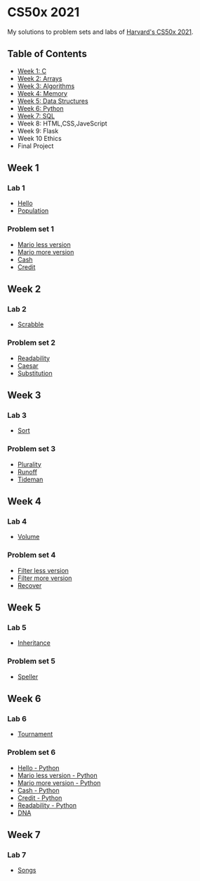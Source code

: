 # CS50x 2021

My solutions to problem sets and labs of [Harvard's CS50x 2021](https://cs50.harvard.edu/x/2021/).

## Table of Contents

- [Week 1: C](#week-1)
- [Week 2: Arrays](#week-2)
- [Week 3: Algorithms](#week-3)
- [Week 4: Memory](#week-4)
- [Week 5: Data Structures](#week-5)
- [Week 6: Python](#week-6)
- [Week 7: SQL](#week-7)
- Week 8: HTML,CSS,JaveScript
- Week 9: Flask
- Week 10 Ethics
- Final Project


## Week 1

### Lab 1

* [Hello](week1/lab1/hello/hello.c)
* [Population](week1/lab1/population/population.c)

### Problem set 1

* [Mario less version](week1/pset1/mario/less/mario.c)
* [Mario more version](week1/pset1/mario/more/mario.c)
* [Cash](week1/pset1/cash/cash.c)
* [Credit](week1/pset1/credit/credit.c)


## Week 2

### Lab 2

* [Scrabble](week2/lab2/scrabble/scrabble.c)

### Problem set 2

* [Readability](week2/pset2/readability/readability.c)
* [Caesar](week2/pset2/caesar/caesar.c)
* [Substitution](week2/pset2/substitution/substitution.c)

## Week 3

### Lab 3

* [Sort](week3/lab3/sort/answers.txt)

### Problem set 3

* [Plurality](week3/pset3/plurality/plurality.c)
* [Runoff](week3/pset3/runoff/runoff.c)
* [Tideman](week3/pset3/tideman/tideman.c)

## Week 4

### Lab 4

* [Volume](week4/lab4/volume/volume.c)

### Problem set 4

* [Filter less version](week4/pset4/filter/less/helpers.c)
* [Filter more version](week4/pset4/filter/more/helpers.c)
* [Recover](week4/pset4/recover/recover.c)

## Week 5

### Lab 5

* [Inheritance](week5/lab5/inheritance/inheritance.c)

### Problem set 5

* [Speller](week5/pset5/speller/dictionary.c)

## Week 6

### Lab 6

* [Tournament](week6/lab6/tournament/tournament.py)

### Problem set 6

* [Hello - Python](week6/pset6/hello/hello.py)
* [Mario less version - Python](week6/pset6/mario/less/mario.py)
* [Mario more version - Python](week6/pset6/mario/more/mario.py)
* [Cash - Python](week6/pset6/cash/cash.py)
* [Credit - Python](week6/pset6/credit/credit.py)
* [Readability - Python](week6/pset6/readability/readability.py)
* [DNA](week6/pset6/dna/dna.py)

## Week 7

### Lab 7

* [Songs](week7/lab7/songs)
